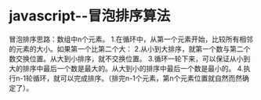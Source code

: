 # javascript--冒泡排序算法
  冒泡排序思路：数组中n个元素。
    1.在循环中，从第一个元素开始，比较所有相邻的元素的大小。如果第一个比第二个大：
    2.从小到大排序，就第一个数与第二个数交换位置。从大到小排序，就不交换位置。
    3.循环一轮下来，可以保证从小到大的排序中最后一个数是最大的。从大到小的排序中最后一个数是最小的。
    4.执行n-1轮循环，就可以完成排序。（排完n-1个元素，第n个元素位置就自然而然确定了）。
